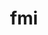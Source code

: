 ---
title: fmi
description: Finnish Meteorological Institute open data API R client
maintainer: Jussi Jousimo <jvj@iki.fi>
link: https://github.com/ropengov/fmi
github: https://github.com/rOpenGov/fmi
category: ropengov
---